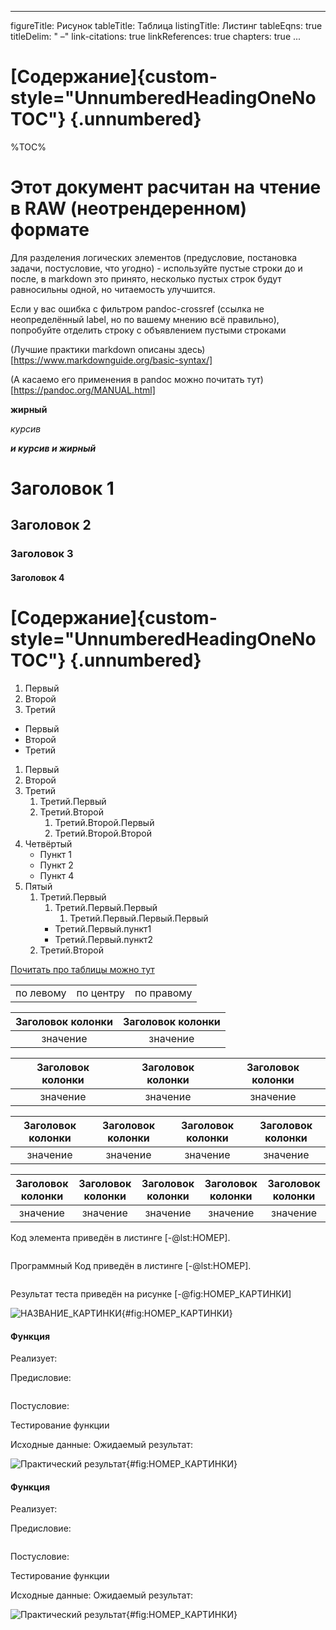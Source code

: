 <!--Настройки (вставить в начало файла)-->
---
figureTitle: Рисунок
tableTitle: Таблица
listingTitle: Листинг
tableEqns: true
titleDelim: "&nbsp;–"
link-citations: true
linkReferences: true
chapters: true
...

# [Содержание]{custom-style="UnnumberedHeadingOneNoTOC"} {.unnumbered}

%TOC%

<!--Текст непосредственно отчёта....-->


# Этот документ расчитан на чтение в RAW (неотрендеренном) формате


<!--Советы по использованию-->

Для разделения логических элементов (предусловие, постановка задачи, постусловие, что угодно) - используйте пустые строки до и после, в markdown это принято, несколько пустых строк будут равносильны одной, но читаемость улучшится.

Если у вас ошибка с фильтром pandoc-crossref (ссылка не неопределённый label, но по вашему мнению всё правильно), попробуйте отделить строку с объявлением пустыми строками

(Лучшие практики markdown описаны здесь)[https://www.markdownguide.org/basic-syntax/]

(А касаемо его применения в pandoc можно почитать тут)[https://pandoc.org/MANUAL.html]

<!--Выделение-->

**жирный**

*курсив*

***и курсив и жирный***
<!--Выделение-->



<!--Заголовки-->

# Заголовок 1
## Заголовок 2
### Заголовок 3
#### Заголовок 4

<!--Особый стиль для содержания (не нумеруется)-->
# [Содержание]{custom-style="UnnumberedHeadingOneNoTOC"} {.unnumbered}

<!--Заголовки-->



<!--Списки-->

<!--Нумерованный-->

1. Первый
2. Второй
3. Третий

<!--Маркированный-->

- Первый
- Второй
- Третий

<!--Комбинированный-->

1. Первый
2. Второй
3. Третий
    1. Третий.Первый
    1. Третий.Второй
        1) Третий.Второй.Первый
        2) Третий.Второй.Второй
4. Четвёртый
    - Пункт 1
    - Пункт 2
    - Пункт 4
5. Пятый
    1. Третий.Первый
        1. Третий.Первый.Первый
            1. Третий.Первый.Первый.Первый
        - Третий.Первый.пункт1
        - Третий.Первый.пункт2
    1. Третий.Второй

<!--Списки-->



<!--Таблицы-->

[Почитать про таблицы можно тут](https://pandoc.org/MANUAL.html#extension-pipe_tables)

<!--двоеточия показывают выравнивание столбцов-->
<!--не обязательно выравнивать таблицы-->
||||
|:--------|:---------:|-----------:|
|по левому| по центру | по правому |

<!--макеты-->
<!--на 2 колонки-->

| Заголовок колонки | Заголовок колонки |
|:-----------------:|:-----------------:|
| значение          | значение          |

<!--на 3 колонки-->

| Заголовок колонки | Заголовок колонки | Заголовок колонки |
|:-----------------:|:-----------------:|:-----------------:|
| значение          | значение          | значение          |

<!--на 4 колонки-->

| Заголовок колонки | Заголовок колонки | Заголовок колонки | Заголовок колонки |
|:-----------------:|:-----------------:|:-----------------:|:-----------------:|
| значение          | значение          | значение          | значение          |

<!--на 5 колонок-->

| Заголовок колонки | Заголовок колонки | Заголовок колонки | Заголовок колонки | Заголовок колонки |
|:-----------------:|:-----------------:|:-----------------:|:-----------------:|:-----------------:|
| значение          | значение          | значение          | значение          | значение          |

<!--Таблицы-->



<!--Вставки кода-->

Код элемента приведён в листинге [-@lst:НОМЕР].

```{#lst:НОМЕР ФОРМАТ caption="НАЗВАНИЕ_ЛИСТИНГА"}
```

Программный Код приведён в листинге [-@lst:НОМЕР].

```{#lst:НОМЕР .cpp caption="НАЗВАНИЕ_ЛИСТИНГА"}
```

<!--Вставки кода-->



<!--Картинки и рисунки-->

Результат теста приведён на рисунке [-@fig:НОМЕР_КАРТИНКИ]

![НАЗВАНИЕ_КАРТИНКИ](ПУТЬ_К_КАРТИНКЕ.png){#fig:НОМЕР_КАРТИНКИ}

<!--Картинки и рисунки-->



<!--готовые решения-->

<!--описание функции-->

#### Функция

Реализует: 

Предисловие:

```{#lst:НОМЕР_ЛИСТИНГА .cpp caption="Функция _НАЗВАНИЕ_ФУНКЦИИ_"}
```

Постусловие:

<!--тестирование функции-->

Тестирование функции

Исходные данные:
Ожидаемый результат:

![Практический результат](ПУТЬ_К_КАРТИНКЕ.png){#fig:НОМЕР_КАРТИНКИ}

<!--описание и тестирование функции-->

#### Функция

Реализует: 

Предисловие:

```{#lst:НОМЕР_ЛИСТИНГА .cpp caption="Функция _НАЗВАНИЕ_ФУНКЦИИ_"}
```

Постусловие:

Тестирование функции

Исходные данные:
Ожидаемый результат:

![Практический результат](ПУТЬ_К_КАРТИНКЕ.png){#fig:НОМЕР_КАРТИНКИ}